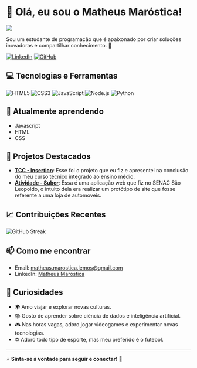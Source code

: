 # 👋 Olá, eu sou o Matheus Maróstica!

<img src="https://readme-typing-svg.herokuapp.com?color=%2336BCF7&size=24&center=true&vCenter=true&width=600&lines=Olá,+sou+desenvolvedor+full-stack!;Apaixonado+por+tecnologia+e+inovação!" />

Sou um estudante de programação que é apaixonado por criar soluções inovadoras e compartilhar conhecimento. 🚀

[![LinkedIn](https://img.shields.io/badge/-LinkedIn-blue?style=flat-square&logo=LinkedIn&logoColor=white)](www.linkedin.com/in/matheus-maróstica)
[![GitHub](https://img.shields.io/github/followers/MatheusMarostica?label=Follow&style=social)](https://github.com/MatheusMarostica)

## 💻 **Tecnologias e Ferramentas**

![HTML5](https://img.shields.io/badge/HTML5-E34F26?style=flat-square&logo=html5&logoColor=white)
![CSS3](https://img.shields.io/badge/CSS3-1572B6?style=flat-square&logo=css3&logoColor=white)
![JavaScript](https://img.shields.io/badge/JavaScript-F7DF1E?style=flat-square&logo=javascript&logoColor=black)
![Node.js](https://img.shields.io/badge/Node.js-339933?style=flat-square&logo=node-dot-js&logoColor=white)
![Python](https://img.shields.io/badge/Python-3776AB?style=flat-square&logo=python&logoColor=white)

## 🌱 **Atualmente aprendendo**

- Javascript
- HTML
- CSS

## 🚀 Projetos Destacados
- [**TCC - Insertion**](https://github.com/MatheusMarostica/codigofinal.git): Esse foi o projeto que eu fiz e apresentei na conclusão do meu curso técnico integrado ao ensino médio.
- [**Atividade - Suber**](https://github.com/MatheusMarostica/suber-automoveis-lp.git): Essa é uma aplicação web que fiz no SENAC São Leopoldo, o intuito dela era realizar um protótipo de site que fosse referente a uma loja de automoveis.

## 📈 **Contribuições Recentes**

![GitHub Streak](https://streak-stats.demolab.com/?user=MatheusMarostica&theme=dark)

## 📫 **Como me encontrar**

- Email: [matheus.marostica.lemos@gmail.com](matheus.marostica.lemos@gmail.com)
- LinkedIn: [Matheus Maróstica](www.linkedin.com/in/matheus-maróstica)

## 🎉 **Curiosidades**

- 🌍 Amo viajar e explorar novas culturas.
- 📚 Gosto de aprender sobre ciência de dados e inteligência artificial.
- 🎮 Nas horas vagas, adoro jogar videogames e experimentar novas tecnologias.
- ⚽️ Adoro todo tipo de esporte, mas meu preferido é o futebol.

---

⭐️ **Sinta-se à vontade para seguir e conectar!** 🚀
